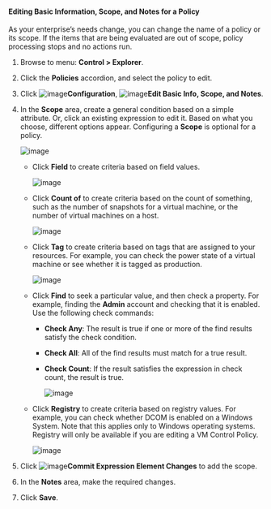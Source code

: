 #### Editing Basic Information, Scope, and Notes for a Policy

As your enterprise’s needs change, you can change the name of a policy or its scope. If the items that are being evaluated are out of scope, policy processing stops and no actions run.

1. Browse to menu: **Control > Explorer**.

2. Click the **Policies** accordion, and select the policy to edit.

3. Click ![image](../images/1847.png)**Configuration**, ![image](../images/1851.png)**Edit Basic Info, Scope, and Notes**.

4. In the **Scope** area, create a general condition based on a simple attribute. Or, click an existing expression to edit it. Based on what you choose, different options appear. Configuring a **Scope** is optional for a policy.

    ![image](../images/1853.png)

      - Click **Field** to create criteria based on field values.

        ![image](../images/1854.png)

      - Click **Count of** to create criteria based on the count of something, such as the number of snapshots for a virtual
        machine, or the number of virtual machines on a host.

        ![image](../images/1855.png)

      - Click **Tag** to create criteria based on tags that are assigned to your resources. For example, you can check the power state of a virtual machine or see whether it is tagged as production.

        ![image](../images/1856.png)

      - Click **Find** to seek a particular value, and then check a property. For example, finding the **Admin** account and
        checking that it is enabled. Use the following check commands:

          - **Check Any**: The result is true if one or more of the find results satisfy the check condition.

          - **Check All**: All of the find results must match for a true result.

          - **Check Count**: If the result satisfies the expression in check count, the result is true.

            ![image](../images/1857.png)

      - Click **Registry** to create criteria based on registry values. For example, you can check whether DCOM is enabled on a Windows System. Note that this applies only to Windows operating systems. Registry will only be available if you are editing a VM Control Policy.

        ![image](../images/1858.png)

5. Click ![image](../images/1863.png)**Commit Expression Element Changes** to add the scope.

6. In the **Notes** area, make the required changes.

7. Click **Save**.
